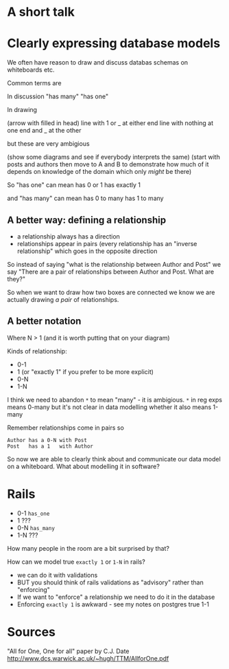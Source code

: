 # A short talk

# Clearly expressing database models

We often have reason to draw and discuss databas schemas on whiteboards etc.

Common terms are

In discussion "has many" "has one"

In drawing

(arrow with filled in head) line with 1 or _ at either end line with nothing at
one end and _ at the other

but these are very ambigious

(show some diagrams and see if everybody interprets the same) (start with posts
and authors then move to A and B to demonstrate how much of it depends on
knowledge of the domain which only _might_ be there)

So "has one" can mean has 0 or 1 has exactly 1

and "has many" can mean has 0 to many has 1 to many

## A better way: defining a relationship

- a relationship always has a direction
- relationships appear in pairs (every relationship has an "inverse
  relationship" which goes in the opposite direction

So instead of saying "what is the relationship between Author and Post" we say
"There are a pair of relationships between Author and Post. What are they?"

So when we want to draw how two boxes are connected we know we are actually
drawing _a pair_ of relationships.

## A better notation

Where N > 1 (and it is worth putting that on your diagram)

Kinds of relationship:

- 0-1
- 1 (or "exactly 1" if you prefer to be more explicit)
- 0-N
- 1-N

I think we need to abandon `*` to mean "many" - it is ambigious. `*` in reg exps
means 0-many but it's not clear in data modelling whether it also means 1-many

Remember relationships come in pairs so

```
Author has a 0-N with Post
Post   has a 1   with Author
```

So now we are able to clearly think about and communicate our data model on a
whiteboard. What about modelling it in software?

# Rails

- 0-1 `has_one`
- 1 ???
- 0-N `has_many`
- 1-N ???

How many people in the room are a bit surprised by that?

How can we model true `exactly 1` or `1-N` in rails?

- we can do it with validations
- BUT you should think of rails validations as "advisory" rather than
  "enforcing"
- If we want to "enforce" a relationship we need to do it in the database
- Enforcing `exactly 1` is awkward - see my notes on postgres true 1-1

# Sources

"All for One, One for all" paper by C.J. Date
http://www.dcs.warwick.ac.uk/~hugh/TTM/AllforOne.pdf
